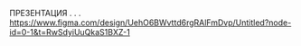 ПРЕЗЕНТАЦИЯ
.
.
.
https://www.figma.com/design/UehO6BWvttd6rgRAlFmDvp/Untitled?node-id=0-1&t=RwSdyiUuQkaS1BXZ-1
